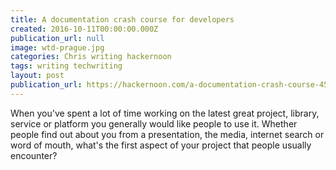 ```yaml
---
title: A documentation crash course for developers
created: 2016-10-11T00:00:00.000Z
publication_url: null
image: wtd-prague.jpg
categories: Chris writing hackernoon
tags: writing techwriting
layout: post
publication_url: https://hackernoon.com/a-documentation-crash-course-45006a85c15c#.8kqz1lau4
---
```


When you've spent a lot of time working on the latest great project, library, service or platform you generally would like people to use it. Whether people find out about you from a presentation, the media, internet search or word of mouth, what's the first aspect of your project that people usually encounter?
